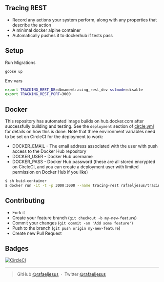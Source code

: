 ## Tracing REST

* Record any actions your system perform, along with any properties that describe the action
* A minimal docker alpine container
* Automatically pushes it to dockerhub if tests pass

## Setup
Run Migrations
```bash
goose up
```

Env vars
```bash
export TRACKING_REST_DB=dbname=tracing_rest_dev sslmode=disable
export TRACKING_REST_PORT=3000
```

## Docker
This repository has automated image builds on hub.docker.com after successfully building and testing. See the `deployment` section of [circle.yml](circle.yml) for details on how this is done. Note that three environment variables need to be set on CircleCI for the deployment to work:

  * DOCKER_EMAIL - The email address associated with the user with push access to the Docker Hub repository
  * DOCKER_USER - Docker Hub username
  * DOCKER_PASS - Docker Hub password (these are all stored encrypted on CircleCI, and you can create a deployment user with limited permission on Docker Hub if you like)

```bash
$ sh buid-container
$ docker run -it -t -p 3000:3000 --name tracing-rest rafaeljesus/tracing-rest
```

## Contributing
- Fork it
- Create your feature branch (`git checkout -b my-new-feature`)
- Commit your changes (`git commit -am 'Add some feature'`)
- Push to the branch (`git push origin my-new-feature`)
- Create new Pull Request

## Badges

[![CircleCI](https://circleci.com/gh/rafaeljesus/tracing-rest.svg?style=svg)](https://circleci.com/gh/rafaeljesus/tracing-rest)

---

> GitHub [@rafaeljesus](https://github.com/rafaeljesus) &nbsp;&middot;&nbsp;
> Twitter [@rafaeljesus](https://twitter.com/_jesus_rafael)
